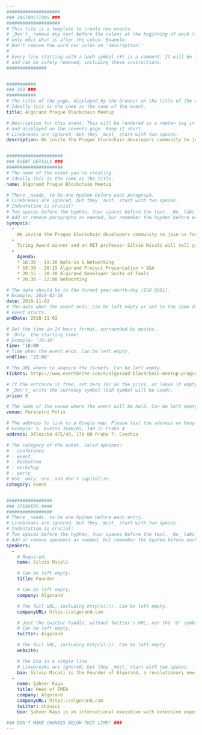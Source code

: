 ```yaml
---
####################
### INSTRUCTIONS ###
####################
# This file is a template to create new events.
# _Don't_ remove any text before the colons at the beginning of each line,
# only edit what is after the colon. Example:
# Don't remove the word nor colon on 'description:'
#
# Every line starting with a hash symbol (#) is a comment. It will be ignored
# and can be safely removed, including these instructions.
###############


###########
### SEO ###
###########
# The title of the page, displayed by the browser on the title of the window.
# Ideally this is the same as the name of the event.
title: Algorand Prague Blockchain Meetup

# Description for this event. This will be rendered as a <meta> tag in the HTML,
# and displayed on the /events page. Keep it short.
# Linebreaks are ignored, but they _must_ start with two spaces.
description: We invite the Prague blockchain developers community to join us for an evening of networking, drinks and meeting the Algorand team.


#####################
### EVENT DETAILS ###
#####################
# The name of the event you're creating.
# Ideally this is the same as the title.
name: Algorand Prague Blockchain Meetup

# There _needs_ to be one hyphen before each paragraph.
# Linebreaks are ignored, but they _must_ start with two spaces.
# Indentation is crucial:
# Two spaces before the hyphen, four spaces before the text. _No_ tabs allowed.
# Add or remove paragraphs as needed, but remember the hyphen before each entry.
synopsis:
  -
    We invite the Prague blockchain developers community to join us for an evening of networking, drinks and meeting the Algorand team to hear about the revolutionary alternative blockchain, developed from the first principles and enabling continuous progress. 
  -
    Turing Award winner and an MIT professor Silvio Micali will tell you about how Algorand changing the conversation in the blockchain space.
  -
    Agenda:
    * 18:30 - 19:30 Walk-in & Networking
    * 19:30 - 20:15 Algorand Project Presentation + Q&A
    * 20:15 - 20:30 Algorand Developer Suite of Tools
    * 20:30 - 22:00 Networking

# The date should be in the format year-month-day (ISO 8601).
# Example: 2018-02-28
date: 2018-11-02
# The date when the event ends. Can be left empty or set to the same day the
# event starts.
endDate: 2018-11-02

# Set the time in 24 hours format, surrounded by quotes.
# _Only_ the starting time!
# Example: '18:30'
time: '18:00'
# Time when the event ends. Can be left empty.
endTime: '22:00'

# The URL where to akquire the tickets. Can be left empty.
tickets: https://www.eventbrite.com/e/algorand-blockchain-meetup-prague-tickets-50969326628

# If the entrance is free, set zero (0) as the price, or leave it empty.
# _Don't_ write the currency symbol (EUR symbol will be used).
price: 0

# The name of the venue where the event will be held. Can be left empty.
venue: Paralelní Polis

# The address to link to a Google map. Please test the address on Google Maps.
# Example: 5. května 1640/65, 140 21 Praha 4
address: Dělnická 475/43, 170 00 Praha 7, Czechia

# The category of the event. Valid options:
# - conference
# - event
# - hackathon
# - workshop
# - party
# Use _only_ one, and don't capitalize.
category: event


#################
### SPEAKERS ####
#################
# There _needs_ to be one hyphen before each entry.
# Linebreaks are ignored, but they _must_ start with two spaces.
# Indentation is crucial:
# Two spaces before the hyphen, four spaces before the text. _No_ tabs allowed.
# Add or remove speakers as needed, but remember the hyphen before each entry.
speakers:
  -
    # Required.
    name: Silvio Micali

    # Can be left empty.
    title: Founder

    # Can be left empty.
    company: Algorand

    # The full URL, including http(s)://. Can be left empty.
    companyURL: https://algorand.com

    # Just the twitter handle, without Twitter's URL, nor the '@' symbol.
    # Can be left empty.
    twitter: Algorand

    # The full URL, including http(s)://. Can be left empty.
    website: 

    # The bio is a single line.
    # Linebreaks are ignored, but they _must_ start with two spaces.
    bio: Silvio Micali is the Founder of Algorand, a revolutionary new blockchain that solves the "Blockchain Trilemma" by being truly scalable, secure and decentralized. 
  -
    name: Şahver Kaya
    title: Head of EMEA
    company: Algorand
    companyURL: https://algorand.com
    twitter: sbinici
    bio: Şahver Kaya is an international executive with extensive experience in USA, Europe and Asia.

### DON'T MAKE CHANGES BELOW THIS LINE! ###
---
```

<!-- ### DON'T MAKE CHANGES BELOW THIS LINE! ### -->

<Event-Content/>
